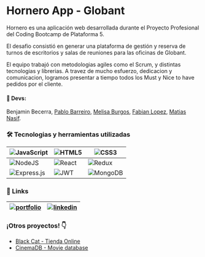 # Hornero App - Globant

Hornero es una aplicación web desarrollada 
durante el Proyecto Profesional del Coding Bootcamp de Plataforma 5.

El desafio consistió en generar una plataforma 
de gestión y reserva de turnos de escritorios
y salas de reuniones para las oficinas de Globant.

El equipo trabajó con metodologias agiles como el Scrum,
y distintas tecnologias y librerias.
A travez de mucho esfuerzo, dedicacion y comunicacion,
logramos presentar a tiempo todos los Must y Nice to have 
pedidos por el cliente.

#### 🧠 Devs:
Benjamin Becerra,
[Pablo Barreiro](https://www.linkedin.com/in/barreiropablo/),
[Melisa Burgos](https://www.linkedin.com/in/melisaburgos/),
[Fabian Lopez](https://www.linkedin.com/in/fabianlopez1988/),
[Matias Nasif](https://www.linkedin.com/in/matiasnasif/).


### 🛠 Tecnologias y herramientas utilizadas


|![JavaScript](https://img.shields.io/badge/javascript-%23323330.svg?style=for-the-badge&logo=javascript&logoColor=%23F7DF1E)|![HTML5](https://img.shields.io/badge/html5-%23E34F26.svg?style=for-the-badge&logo=html5&logoColor=white)|![CSS3](https://img.shields.io/badge/css3-%231572B6.svg?style=for-the-badge&logo=css3&logoColor=white)|
|-------- |--------|--------|
|![NodeJS](https://img.shields.io/badge/node.js-6DA55F?style=for-the-badge&logo=node.js&logoColor=white)|![React](https://img.shields.io/badge/react-%2320232a.svg?style=for-the-badge&logo=react&logoColor=%2361DAFB)|![Redux](https://img.shields.io/badge/redux-%23593d88.svg?style=for-the-badge&logo=redux&logoColor=white)|
|![Express.js](https://img.shields.io/badge/express.js-%23404d59.svg?style=for-the-badge&logo=express&logoColor=%2361DAFB)|![JWT](https://img.shields.io/badge/JWT-black?style=for-the-badge&logo=JSON%20web%20tokens)|![MongoDB](https://img.shields.io/badge/MongoDB-%234ea94b.svg?style=for-the-badge&logo=mongodb&logoColor=white)|

### 🔗 Links

|[![portfolio](https://img.shields.io/badge/my_portfolio-000?style=for-the-badge&logo=ko-fi&logoColor=white)](https://katherinempeterson.com/)| [![linkedin](https://img.shields.io/badge/linkedin-0A66C2?style=for-the-badge&logo=linkedin&logoColor=white)](https://www.linkedin.com/in/benjaminbecerra/) |
|-------- |--------|

### ¡Otros proyectos! 👇

 - [Black Cat - Tienda Online](https://github.com/matiassingers/awesome-readme)
 - [CinemaDB - Movie database](https://bulldogjob.com/news/449-how-to-write-a-good-readme-for-your-github-project)
